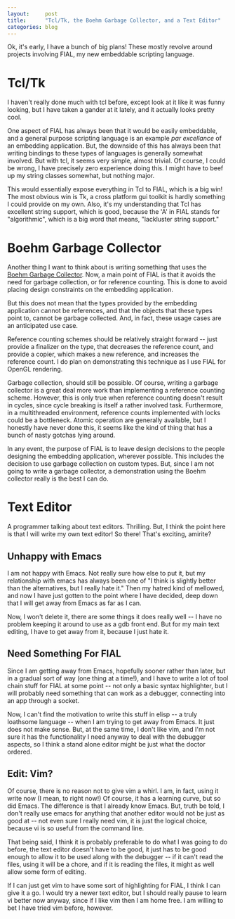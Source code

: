 ```yaml
---
layout:     post
title:      "Tcl/Tk, the Boehm Garbage Collector, and a Text Editor"
categories: blog
---
```


Ok, it's early, I have a bunch of big plans!  These mostly revolve
around projects involving FIAL, my new embeddable scripting language.  

# Tcl/Tk

I haven't really done much with tcl before, except look at it like it
was funny looking, but I have taken a gander at it lately, and it
actually looks pretty cool.

One aspect of FIAL has always been that it would be easily embeddable,
and a general purpose scripting language is an example *par
excellance* of an embedding application.  But, the downside of this
has always been that writing bindings to these types of languages is
generally somewhat involved.  But with tcl, it seems very simple,
almost trivial.  Of course, I could be wrong, I have precisely zero
experience doing this.  I might have to beef up my string classes
somewhat, but nothing major.

This would essentially expose everything in Tcl to FIAL, which is a
big win!  The most obvious win is Tk, a cross platform gui toolkit is
hardly something I could provide on my own.  Also, it's my
understanding that Tcl has excellent string support, which is good,
because the 'A' in FIAL stands for "algorithmic", which is a big word
that means, "lackluster string support."

# Boehm Garbage Collector

Another thing I want to think about is writing something that uses the
[Boehm Garbage Collector](http://www.hboehm.info/gc/).  Now, a main
point of FIAL is that it avoids the need for garbage collection, or
for reference counting.  This is done to avoid placing design
constraints on the embedding application.

But this does not mean that the types provided by the embedding
application cannot be references, and that the objects that these
types point to, cannot be garbage collected.  And, in fact, these
usage cases are an anticipated use case.  

Reference counting schemes should be relatively straight forward --
just provide a finalizer on the type, that decreases the reference
count, and provide a copier, which makes a new reference, and
increases the reference count.  I do plan on demonstrating this
technique as I use FIAL for OpenGL rendering.  

Garbage collection, should still be possible.  Of course, writing a
garbage collector is a great deal more work than implementing a
reference counting scheme.  However, this is only true when reference
counting doesn't result in cycles, since cycle breaking is itself a
rather involved task.  Furthermore, in a multithreaded environment,
reference counts implemented with locks could be a bottleneck.  Atomic
operation are generally available, but I honestly have never done
this, it seems like the kind of thing that has a bunch of nasty
gotchas lying around.

In any event, the purpose of FIAL is to leave design decisions to the
people designing the embedding application, wherever possible.  This
includes the decision to use garbage collection on custom types.  But,
since I am not going to write a garbage collector, a demonstration
using the Boehm collector really is the best I can do.

# Text Editor

A programmer talking about text editors.  Thrilling.  But, I think the
point here is that I will write my own text editor!  So there!  That's
exciting, amirite?

## Unhappy with Emacs

I am not happy with Emacs.  Not really sure how else to put it, but my
relationship with emacs has always been one of "I think is slightly
better than the alternatives, but I really hate it."  Then my hatred
kind of mellowed, and now I have just gotten to the point where I have
decided, deep down that I will get away from Emacs as far as I can.  

Now, I won't delete it, there are some things it does really well -- I
have no problem keeping it around to use as a gdb front end.  But for
my main text editing, I have to get away from it, because I just hate
it.

## Need Something For FIAL

Since I am getting away from Emacs, hopefully sooner rather than
later, but in a gradual sort of way (one thing at a time!), and I have
to write a lot of tool chain stuff for FIAL at some point -- not only
a basic syntax highlighter, but I will probably need something that
can work as a debugger, connecting into an app through a socket.

Now, I can't find the motivation to write this stuff in elisp -- a
truly loathsome language -- when I am trying to get away from Emacs.
It just does not make sense.  But, at the same time, I don't like vim,
and I'm not sure it has the functionality I need anyway to deal with
the debugger aspects, so I think a stand alone editor might be just
what the doctor ordered.


## Edit: Vim?

Of course, there is no reason not to give vim a whirl.  I am, in fact, using it
write now (I mean, to right now!) Of course, it has a learning curve, but so
did Emacs.  The difference is that I already know Emacs.  But, truth be told, I
don't really use emacs for anything that another editor would not be just as
good at -- not even sure I really need vim, it is just the logical choice,
because vi is so useful from the command line. 

That being said, I think it is probably preferable to do what I was going to do
before, the text editor doesn't have to be good, it just has to be good enough
to allow it to be used along with the debugger -- if it can't read the files,
using it will be a chore, and if it is reading the files, it might as well
allow some form of editing.  
 
If I can just get vim to have some sort of highlighting for FIAL, I think I can
give it a go.  I would try a newer text editor, but I should really pause to
learn vi better now anyway, since if I like vim then I am home free.  I am
willing to bet I have tried vim before, however.


